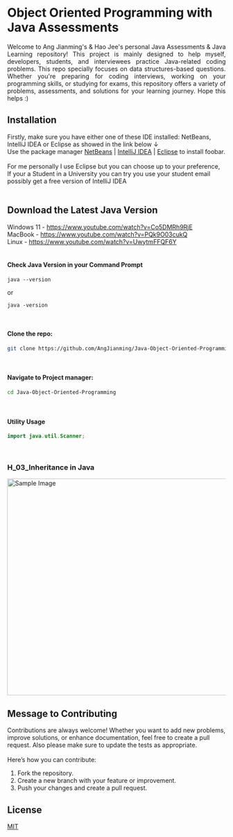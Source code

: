 # Object Oriented Programming with Java Assessments

<div align="justify">
Welcome to Ang Jianming's & Hao Jee's personal Java Assessments & Java Learning repository! This project is mainly designed to help myself, developers, students, and interviewees practice Java-related coding problems. This repo specially focuses on data structures-based questions. Whether you're preparing for coding interviews, working on your programming skills, or studying for exams, this repository offers a variety of problems, assessments, and solutions for your learning journey. Hope this helps :)
</div>

## Installation
Firstly, make sure you have either one of these IDE installed: NetBeans, IntelliJ IDEA or Eclipse as showed in the link below &#8595;
<br>Use the package manager [NetBeans](https://netbeans.apache.org/front/main/download/) | [IntelliJ IDEA](https://www.jetbrains.com/idea/download/?section=windows) | [Eclipse](https://www.eclipse.org/downloads/) to install foobar.
<br>
<br>For me personally I use Eclipse but you can choose up to your preference,
<br>If your a Student in a University you can try you use your student email possibly get a free version of IntelliJ IDEA
<br><br>

## Download the Latest Java Version
Windows 11 - https://www.youtube.com/watch?v=Co5DMRh9RjE
<br>MacBook - https://www.youtube.com/watch?v=PQk9O03cukQ
<br>Linux - https://www.youtube.com/watch?v=UwytmFFQF6Y
<br><br>

#### Check Java Version in your Command Prompt
```command
java --version
```
or
```command
java -version
```
<br>

#### Clone the repo:
```bash
git clone https://github.com/AngJianming/Java-Object-Oriented-Programming.git
```
<br>

#### Navigate to Project manager:
```bash
cd Java-Object-Oriented-Programming
```
<br>

#### Utility Usage
```java
import java.util.Scanner;
```
<br>

### H_03_Inheritance in Java
<img src="https://mulesoftonlinelearning.home.blog/wp-content/uploads/2019/12/java-inheritance.png" alt="Sample Image" width="900" height="500" align="center">

## Message to Contributing
Contributions are always welcome! Whether you want to add new problems, improve solutions, or enhance documentation, feel free to create a pull request.
Also please make sure to update the tests as appropriate.
<br><br>
Here’s how you can contribute:
1) Fork the repository.
2) Create a new branch with your feature or improvement.
3) Push your changes and create a pull request.

## License

[MIT](https://choosealicense.com/licenses/mit/)
